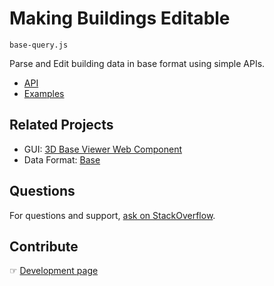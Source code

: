 # Making Buildings Editable

`base-query.js`

Parse and Edit building data in base format using simple APIs.

* [API](docs/api/index.html)
* [Examples](docs/examples/index.html)

## Related Projects

* GUI: [3D Base Viewer Web Component](https://github.com/archilogic-com/base-viewer)
* Data Format: [Base](https://github.com/archilogic-com/base-format)

## Questions

For questions and support, [ask on StackOverflow](https://stackoverflow.com/questions/ask/?tags=archilogic).

## Contribute

&#9758; [Development page](docs/development.md)
